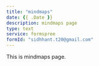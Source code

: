 ```yaml
---
title: "mindmaps"
date: {{ .Date }}
description: mindmaps page
type: text
service: formspree
formId: "sidhhant.t20@gmail.com"
---
```


This is mindmaps page.
